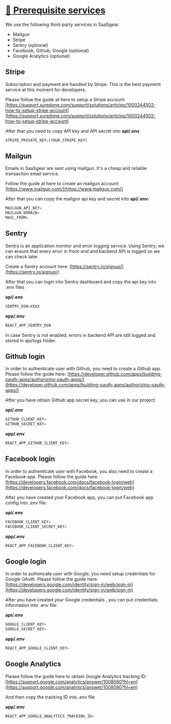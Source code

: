 # [:watermelon: Prerequisite services](https://github.com/nguyenguanghuy/SaaS_App/docs/prerequisite.md)
We use the following third-party services in SaaSgear.

- Mailgun
- Stripe
- Sentry (optional)
- Facebook, Github, Google (optional)
- Google Analytics (optional)

## **Stripe**

Subscription and payment are handled by Stripe. This is the best payment service at this moment for developers.

Please follow the guide at here to setup a Stripe account: [https://support.suredone.com/support/solutions/articles/1000244502-how-to-setup-stripe-account](https://support.suredone.com/support/solutions/articles/1000244502-how-to-setup-stripe-account)

After that you need to copy API key and API secret into **api/.env**

```jsx
STRIPE_PRIVATE_KEY=[YOUR_STRIPE_KEY]
```

## **Mailgun**

Emails in SaaSgear are sent using mailgun. It's a cheap and reliable transaction email service.

Follow the guide at here to create an mailgun account: [https://www.mailgun.com/](https://www.mailgun.com/)

After that you can copy the mailgun api key and secret into **api/.env:**

```jsx
MAILGUN_API_KEY=
MAILGUN_DOMAIN=
MAIL_FROM=
```

## **Sentry**

Sentry is an application monitor and error logging service. Using Sentry, we can ensure that every error in front-end and backend API is logged so we can check later.

Create a Sentry account here: [https://sentry.io/signup/](https://sentry.io/signup/)

After that you can login into Sentry dashboard and copy the api key into .env files

**api/.env**

```jsx
SENTRY_DSN=XXXX
```

**app/.env**

```jsx
REACT_APP_SENTRY_DSN
```

In case Sentry is not enabled, errors in backend API are still logged and stored in api/logs folder.

## **Github login**

In order to authenticate user with Github, you need to create a Github app. Please follow the guide here: [https://developer.github.com/apps/building-oauth-apps/authorizing-oauth-apps/](https://developer.github.com/apps/building-oauth-apps/authorizing-oauth-apps/)

After you have obtain Github app secret key, you can use in our project:

**api/.env**

```jsx
GITHUB_CLIENT_KEY=
GITHUB_SECRET_KEY=
```

**app/.env**

```jsx
REACT_APP_GITHUB_CLIENT_KEY=
```

## Facebook login

In order to authenticate user with Facebook, you also need to create a Facebook app. Please follow the guide here: [https://developers.facebook.com/docs/facebook-login/web](https://developers.facebook.com/docs/facebook-login/web)

After you have created your Facebook app, you can put Facebook app config into .env file:

**api/.env**

```jsx
FACEBOOK_CLIENT_KEY=
FACEBOOK_CLIENT_SECRET_KEY=
```

**app/.env**

```jsx
REACT_APP_FACEBOOK_CLIENT_KEY=
```

## Google login

In order to authencate user with Google, you need setup credentials for Google OAuth. Please follow the guide here: [https://developers.google.com/identity/sign-in/web/sign-in](https://developers.google.com/identity/sign-in/web/sign-in)

After you have created your Google credentials , you can put credentials information into .env file:

**api/.env**

```jsx
GOOGLE_CLIENT_KEY=
GOOGLE_SECRET_KEY=
```

**app/.env**

```jsx
REACT_APP_GOOGLE_CLIENT_KEY=
```

## Google Analytics

Please follow the guide here to obtain Google Analytics tracking ID: [https://support.google.com/analytics/answer/1008080?hl=en](https://support.google.com/analytics/answer/1008080?hl=en)

And then copy the tracking ID into .env file

**app/.env**

```jsx
REACT_APP_GOOGLE_ANALYTICS_TRACKING_ID=
```
